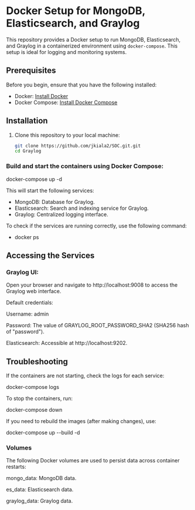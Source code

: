 # Docker Setup for MongoDB, Elasticsearch, and Graylog

This repository provides a Docker setup to run MongoDB, Elasticsearch, and Graylog in a containerized environment using `docker-compose`. This setup is ideal for logging and monitoring systems.

## Prerequisites

Before you begin, ensure that you have the following installed:

- Docker: [Install Docker](https://docs.docker.com/get-docker/)
- Docker Compose: [Install Docker Compose](https://docs.docker.com/compose/install/)

## Installation

1. Clone this repository to your local machine:
   ```bash
   git clone https://github.com/jkiala2/SOC.git.git
   cd Graylog

### Build and start the containers using Docker Compose:

docker-compose up -d

This will start the following services:

- MongoDB: Database for Graylog.
- Elasticsearch: Search and indexing service for Graylog.
- Graylog: Centralized logging interface.

To check if the services are running correctly, use the following command:

- docker ps 

## Accessing the Services
### Graylog UI: 
Open your browser and navigate to http://localhost:9008 to access the Graylog web interface.

Default credentials:

Username: admin

Password: The value of GRAYLOG_ROOT_PASSWORD_SHA2 (SHA256 hash of "password").

Elasticsearch: Accessible at http://localhost:9202.

## Troubleshooting
If the containers are not starting, check the logs for each service:

docker-compose logs <service-name>

To stop the containers, run:

docker-compose down

If you need to rebuild the images (after making changes), use:

docker-compose up --build -d

### Volumes
The following Docker volumes are used to persist data across container restarts:

mongo_data: MongoDB data.

es_data: Elasticsearch data.

graylog_data: Graylog data.
